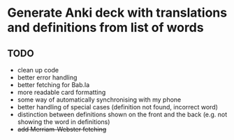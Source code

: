 # Generate Anki deck with translations and definitions from list of words

## TODO
* clean up code
* better error handling
* better fetching for Bab.la
* more readable card formatting
* some way of automatically synchronising with my phone
* better handling of special cases (definition not found, incorrect word)
* distinction between definitions shown on the front and the back (e.g. not showing the word in definitions)
* ~~add Merriam-Webster fetching~~
